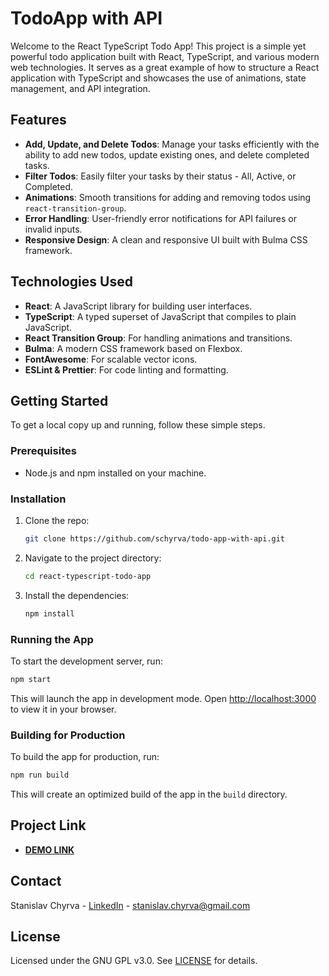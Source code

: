 # TodoApp with API

Welcome to the React TypeScript Todo App! This project is a simple yet powerful todo application built with React, TypeScript, and various modern web technologies. It serves as a great example of how to structure a React application with TypeScript and showcases the use of animations, state management, and API integration.

## Features

- **Add, Update, and Delete Todos**: Manage your tasks efficiently with the ability to add new todos, update existing ones, and delete completed tasks.
- **Filter Todos**: Easily filter your tasks by their status - All, Active, or Completed.
- **Animations**: Smooth transitions for adding and removing todos using `react-transition-group`.
- **Error Handling**: User-friendly error notifications for API failures or invalid inputs.
- **Responsive Design**: A clean and responsive UI built with Bulma CSS framework.

## Technologies Used

- **React**: A JavaScript library for building user interfaces.
- **TypeScript**: A typed superset of JavaScript that compiles to plain JavaScript.
- **React Transition Group**: For handling animations and transitions.
- **Bulma**: A modern CSS framework based on Flexbox.
- **FontAwesome**: For scalable vector icons.
- **ESLint & Prettier**: For code linting and formatting.

## Getting Started

To get a local copy up and running, follow these simple steps.

### Prerequisites

- Node.js and npm installed on your machine.

### Installation

1. Clone the repo:
   ```bash
   git clone https://github.com/schyrva/todo-app-with-api.git
   ```
2. Navigate to the project directory:
   ```bash
   cd react-typescript-todo-app
   ```
3. Install the dependencies:
   ```bash
   npm install
   ```

### Running the App

To start the development server, run:

```bash
npm start
```

This will launch the app in development mode. Open [http://localhost:3000](http://localhost:3000) to view it in your browser.

### Building for Production

To build the app for production, run:

```bash
npm run build
```

This will create an optimized build of the app in the `build` directory.

## Project Link
- **[DEMO LINK](https://schyrva.github.io/todo-app-with-api/)**

## Contact

Stanislav Chyrva - [LinkedIn](https://www.linkedin.com/in/stanislav-chyrva-3a3b24347/) - [stanislav.chyrva@gmail.com](mailto:stanislav.chyrva@gmail.com)

## License

Licensed under the GNU GPL v3.0. See [LICENSE](./LICENSE) for details.
